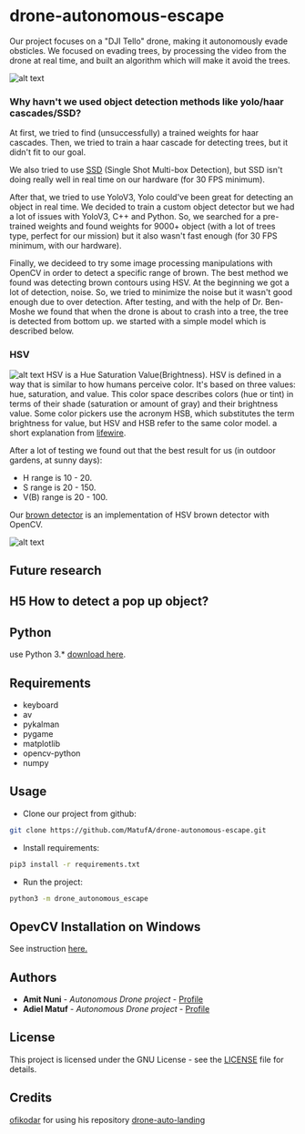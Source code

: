 # drone-autonomous-escape
Our project focuses on a "DJI Tello" drone, making it autonomously evade obsticles.
We focused on evading trees, by processing the video from the drone at real time, and built an algorithm which will make it avoid the trees.

![alt text](https://forum44.djicdn.com/data/attachment/forum/201801/08/021138qlwja5t5mtbhhu2a.jpg)

### Why havn't we used object detection methods like yolo/haar cascades/SSD?
At first, we tried to find (unsuccessfully) a trained weights for haar cascades.
Then, we tried to train a haar cascade for detecting trees, but it didn't fit to our goal.

We also tried to use [SSD](https://arxiv.org/abs/1512.02325)
 (Single Shot Multi-box Detection), but SSD isn't doing really well in real time on our hardware (for 30 FPS minimum).

After that, we tried to use YoloV3, Yolo could've been great for detecting an object in real time. 
We decided to train a custom object detector but we had a lot of issues with YoloV3, C++ and Python.
So, we searched for a pre-trained weights and found weights for 9000+ object (with a lot of trees type, perfect for our mission) 
but it also wasn't fast enough (for 30 FPS minimum, with our hardware).


Finally, we decideed to try some image processing manipulations with OpenCV in order to detect a specific range of brown.
The best method we found was detecting brown contours using HSV.
At the beginning we got a lot of detection, noise. So, we tried to minimize the noise but it wasn't good enough due to over detection.
After testing, and with the help of Dr. Ben-Moshe we found that when the drone is about to crash into a tree, the tree is 
detected from bottom up. we started with a simple model which is described below.

### HSV 
![alt text](https://upload.wikimedia.org/wikipedia/commons/3/33/HSV_color_solid_cylinder_saturation_gray.png)
HSV is a Hue Saturation Value(Brightness). HSV is defined in a way that is similar to how humans perceive color. 
It's based on three values: hue, saturation, and value. This color space describes colors (hue or tint) in terms of 
their shade (saturation or amount of gray) and their brightness value. Some color pickers use the acronym HSB, which 
substitutes the term brightness for value, but HSV and HSB refer to the same color model.
a short explanation from [lifewire](https://www.lifewire.com/what-is-hsv-in-design-1078068). 

After a lot of testing we found out that the best result for us (in outdoor gardens, at sunny days):  
* H range is 10 - 20.
* S range is 20 - 150.
* V(B) range is 20 - 100.

Our [brown detector](detect_model/brown_detection.py) is an implementation of HSV brown detector with OpenCV.

![alt text](https://imgur.com/6PA03ER)


## Future research
## H5 How to detect a pop up object?


## Python
use Python 3.* [download here](https://www.python.org/downloads/).

## Requirements
* keyboard
* av
* pykalman
* pygame
* matplotlib
* opencv-python
* numpy

## Usage
* Clone our project from github:  
````bash
git clone https://github.com/MatufA/drone-autonomous-escape.git
````  
* Install requirements:
```bash
pip3 install -r requirements.txt
```
* Run the project:  
```bash
python3 -m drone_autonomous_escape
```
## OpevCV Installation on Windows
See instruction [here.](https://www.learnopencv.com/install-opencv3-on-windows/)

## Authors
* **Amit Nuni** - *Autonomous Drone project* - [Profile](https://github.com/nunii)
* **Adiel Matuf** - *Autonomous Drone project* - [Profile](https://github.com/matufa)

## License
This project is licensed under the GNU License - see the [LICENSE](LICENSE) file for details.

## Credits
[ofikodar](https://github.com/ofikodar) for using his repository [drone-auto-landing](https://github.com/ofikodar/drone-auto-landing)
